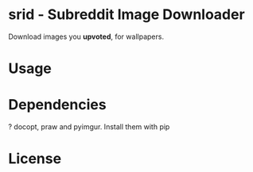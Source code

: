 # srid - Subreddit Image Downloader

Download images you **upvoted**, for wallpapers.

# Usage

# Dependencies

? docopt, praw and pyimgur. Install them with pip

# License
